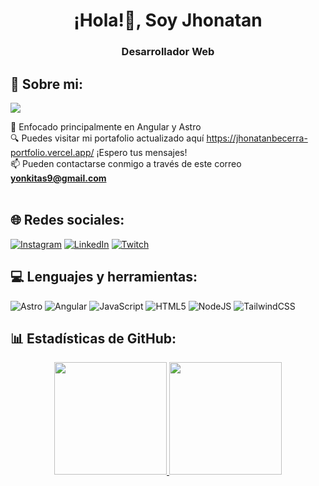<div align="center">
<h1 align="center">¡Hola!👋, Soy Jhonatan</a></h1>
  <h3 align="center">Desarrollador Web</h3>
</div>

## 💫 Sobre mi:

[![](https://visitcount.itsvg.in/api?id=shinjiomg&icon=1&color=6)](https://visitcount.itsvg.in)


🌱 Enfocado principalmente en Angular y Astro<br>
🔍 Puedes visitar mi portafolio actualizado aquí https://jhonatanbecerra-portfolio.vercel.app/ ¡Espero tus mensajes!<br>
📫 Pueden contactarse conmigo a través de este correo **yonkitas9@gmail.com** <br><br>




## 🌐 Redes sociales:
[![Instagram](https://img.shields.io/badge/Instagram-%23E4405F.svg?logo=Instagram&logoColor=white)](https://instagram.com/shannalotte) [![LinkedIn](https://img.shields.io/badge/LinkedIn-%230077B5.svg?logo=linkedin&logoColor=white)](https://linkedin.com/in/jhonatandavidbecerradonado-frontend) [![Twitch](https://img.shields.io/badge/Twitch-%239146FF.svg?logo=Twitch&logoColor=white)](https://twitch.tv/shannalotte) 

## 💻 Lenguajes y herramientas:
 ![Astro](https://img.shields.io/badge/astro-%039BE5.svg?style=for-the-badge&logo=astro&logoColor=white) ![Angular](https://img.shields.io/badge/angular-%23DD0031.svg?style=for-the-badge&logo=angular&logoColor=white) ![JavaScript](https://img.shields.io/badge/javascript-%23323330.svg?style=for-the-badge&logo=javascript&logoColor=%23F7DF1E) ![HTML5](https://img.shields.io/badge/html5-%23E34F26.svg?style=for-the-badge&logo=html5&logoColor=white) ![NodeJS](https://img.shields.io/badge/node.js-6DA55F?style=for-the-badge&logo=node.js&logoColor=white) ![TailwindCSS](https://img.shields.io/badge/tailwindcss-%2338B2AC.svg?style=for-the-badge&logo=tailwind-css&logoColor=white)
## 📊 Estadísticas de GitHub:
<p align="center">
<a href="https://github.com/shinjiomg">
  <img height="180em" src="https://github-readme-stats-eight-theta.vercel.app/api?username=shinjiomg&show_icons=true&theme=algolia&include_all_commits=true&count_private=true"/>
  <img height="180em" src="https://github-readme-stats-eight-theta.vercel.app/api/top-langs/?username=shinjiomg&layout=compact&langs_count=8&theme=algolia"/>
</a>
</p>


